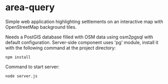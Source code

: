 area-query
==========

Simple web application highlighting settlements on an interactive map with OpenStreetMap background tiles.

Needs a PostGIS database filled with OSM data using osm2pgsql with default configuration. Server-side component uses 'pg' module, install it with the following command at the project directory:

    npm install

Command to start server:

    node server.js
